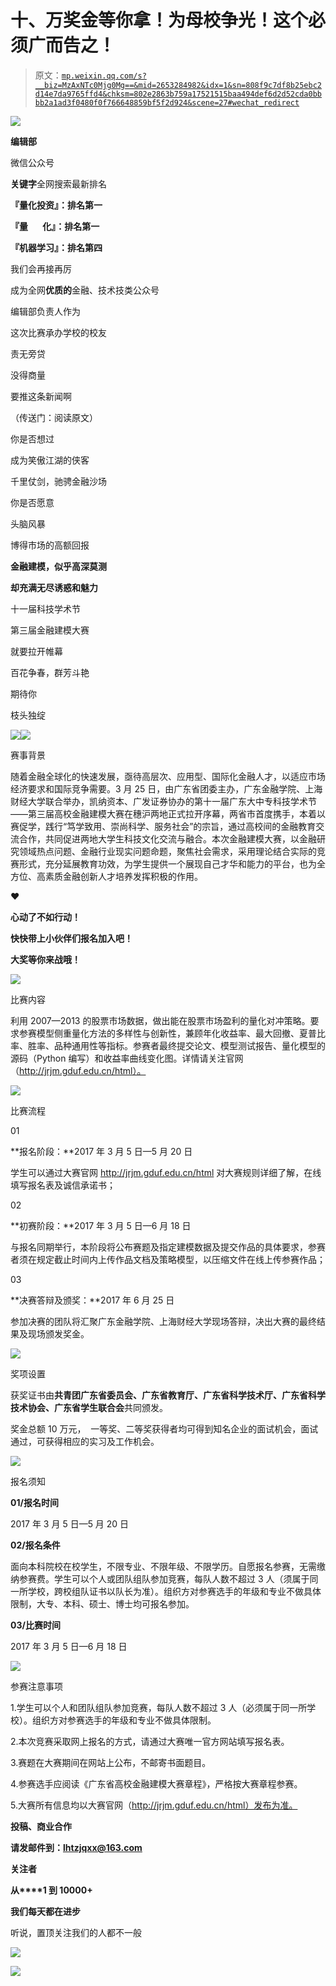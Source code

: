 # 十、万奖金等你拿！为母校争光！这个必须广而告之！

> 原文：[`mp.weixin.qq.com/s?__biz=MzAxNTc0Mjg0Mg==&mid=2653284982&idx=1&sn=808f9c7df8b25ebc2d14e7da9765ffd4&chksm=802e2863b759a17521515baa494def6d2d52cda0bbbb2a1ad3f0480f0f766648859bf5f2d924&scene=27#wechat_redirect`](http://mp.weixin.qq.com/s?__biz=MzAxNTc0Mjg0Mg==&mid=2653284982&idx=1&sn=808f9c7df8b25ebc2d14e7da9765ffd4&chksm=802e2863b759a17521515baa494def6d2d52cda0bbbb2a1ad3f0480f0f766648859bf5f2d924&scene=27#wechat_redirect)

![](img/cb3bd660442e6bc134fbecf2477c43d1.png)

**编辑部**

微信公众号

**关键字**全网搜索最新排名

**『量化投资』：排名第一**

**『量       化』：排名第一**

**『机器学习』：排名第四**

我们会再接再厉

成为全网**优质的**金融、技术技类公众号

编辑部负责人作为

这次比赛承办学校的校友

责无旁贷

没得商量

要推这条新闻啊

（传送门：阅读原文）

你是否想过

成为笑傲江湖的侠客

千里仗剑，驰骋金融沙场

你是否愿意

头脑风暴

博得市场的高额回报

**金融建模，似乎高深莫测**

**却充满无尽诱惑和魅力**

十一届科技学术节

第三届金融建模大赛

就要拉开帷幕

百花争春，群芳斗艳

期待你

枝头独绽

![](img/e6ead11aa66dc74552e7a47377cb4f93.png)![](img/024e8b2ae310ef3640ecd4c0ffb7bdc8.png)

赛事背景

随着金融全球化的快速发展，亟待高层次、应用型、国际化金融人才，以适应市场经济要求和国际竞争需要。3 月 25 日，由广东省团委主办，广东金融学院、上海财经大学联合举办，凯纳资本、广发证券协办的第十一届广东大中专科技学术节——第三届高校金融建模大赛在穗沪两地正式拉开序幕，两省市首度携手，本着以赛促学，践行“笃学致用、崇尚科学、服务社会”的宗旨，通过高校间的金融教育交流合作，共同促进两地大学生科技文化交流与融合。本次金融建模大赛，以金融研究领域热点问题、金融行业现实问题命题，聚焦社会需求，采用理论结合实际的竞赛形式，充分延展教育功效，为学生提供一个展现自己才华和能力的平台，也为全方位、高素质金融创新人才培养发挥积极的作用。

♥

**心动了不如行动！**

**快快带上小伙伴们报名加入吧！**

**大奖等你来战哦！**  

![](img/024e8b2ae310ef3640ecd4c0ffb7bdc8.png)

比赛内容

利用 2007—2013 的股票市场数据，做出能在股票市场盈利的量化对冲策略。要求参赛模型侧重量化方法的多样性与创新性，兼顾年化收益率、最大回撤、夏普比率、胜率、品种通用性等指标。参赛者最终提交论文、模型测试报告、量化模型的源码（Python 编写）和收益率曲线变化图。详情请关注官网（http://jrjm.gduf.edu.cn/html）。

![](img/024e8b2ae310ef3640ecd4c0ffb7bdc8.png)

比赛流程

01

**报名阶段：**2017 年 3 月 5 日—5 月 20 日

学生可以通过大赛官网 http://jrjm.gduf.edu.cn/html 对大赛规则详细了解，在线填写报名表及诚信承诺书；

02

**初赛阶段：**2017 年 3 月 5 日—6 月 18 日

与报名同期举行，本阶段将公布赛题及指定建模数据及提交作品的具体要求，参赛者须在规定截止时间内上传作品文档及策略模型，以压缩文件在线上传参赛作品；

03

**决赛答辩及颁奖：**2017 年 6 月 25 日

参加决赛的团队将汇聚广东金融学院、上海财经大学现场答辩，决出大赛的最终结果及现场颁发奖金。

![](img/024e8b2ae310ef3640ecd4c0ffb7bdc8.png)

奖项设置

获奖证书由**共青团广东省委员会、广东省教育厅、广东省科学技术厅、广东省科学技术协会、广东省学生联合会**共同颁发。

奖金总额 10 万元，  一等奖、二等奖获得者均可得到知名企业的面试机会，面试通过，可获得相应的实习及工作机会。

![](img/024e8b2ae310ef3640ecd4c0ffb7bdc8.png)

报名须知

**01/报名时间**

2017 年 3 月 5 日—5 月 20 日

**02/报名条件**

面向本科院校在校学生，不限专业、不限年级、不限学历。自愿报名参赛，无需缴纳参赛费。学生可以个人或团队组队参加竞赛，每队人数不超过 3 人（须属于同一所学校，跨校组队证书以队长为准）。组织方对参赛选手的年级和专业不做具体限制，大专、本科、硕士、博士均可报名参加。

**03/比赛时间**

2017 年 3 月 5 日—6 月 18 日

![](img/024e8b2ae310ef3640ecd4c0ffb7bdc8.png)

参赛注意事项

1.学生可以个人和团队组队参加竞赛，每队人数不超过 3 人（必须属于同一所学校）。组织方对参赛选手的年级和专业不做具体限制。

2.本次竞赛采取网上报名的方式，请通过大赛唯一官方网站填写报名表。

3.赛题在大赛期间在网站上公布，不邮寄书面题目。

4.参赛选手应阅读《广东省高校金融建模大赛章程》，严格按大赛章程参赛。

5.大赛所有信息均以大赛官网（http://jrjm.gduf.edu.cn/html）发布为准。

**投稿、商业合作**

**请发邮件到：lhtzjqxx@163.com**

**关注者**

**从****1 到 10000+**

**我们每天都在进步**

听说，置顶关注我们的人都不一般

![](img/74c285b465d1c5684165b6d5f0ebcd06.png)

**![](img/40429cd849aaf6f87544f9c00f4f92ad.png)**